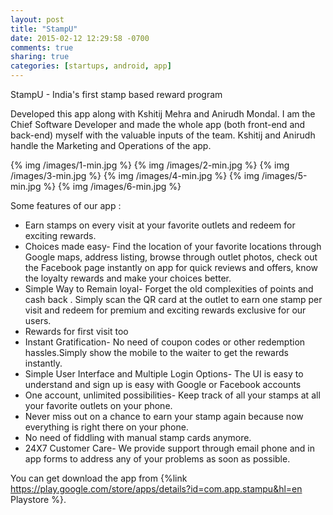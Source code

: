 ```yaml
---
layout: post
title: "StampU"
date: 2015-02-12 12:29:58 -0700
comments: true
sharing: true
categories: [startups, android, app]
---
```


StampU - India's first stamp based reward program

Developed this app along with Kshitij Mehra and Anirudh Mondal. I am the Chief Software Developer and made the whole app (both front-end and back-end) myself with the valuable inputs of the team. Kshitij and Anirudh handle the Marketing and Operations of the app.

{% img  /images/1-min.jpg   %}
{% img  /images/2-min.jpg   %}
{% img  /images/3-min.jpg   %}
{% img  /images/4-min.jpg   %}
{% img  /images/5-min.jpg   %}
{% img  /images/6-min.jpg   %}

Some features of our app :

- Earn stamps on every visit at your favorite outlets and redeem for exciting rewards.
- Choices made easy- Find the location of your favorite locations through Google maps, address listing, browse through outlet photos, check out the Facebook page instantly on app for quick reviews and offers, know the loyalty rewards and make your choices better.
- Simple Way to Remain loyal- Forget the old complexities of points and cash back . Simply scan the QR card at the outlet to earn one stamp per visit and redeem for premium and exciting rewards exclusive for our users.
- Rewards for first visit too
- Instant Gratification- No need of coupon codes or other redemption hassles.Simply show the mobile to the waiter to get the rewards instantly.
- Simple User Interface and Multiple Login Options- The UI is easy to understand and sign up is easy with Google or Facebook accounts
- One account, unlimited possibilities- Keep track of all your stamps at all your favorite outlets on your phone.
- Never miss out on a chance to earn your stamp again because now everything is right there on your phone.
- No need of fiddling with manual stamp cards anymore.
- 24X7 Customer Care- We provide support through email phone and in app forms to address any of your problems as soon as possible.


You can get download the app from  {%link https://play.google.com/store/apps/details?id=com.app.stampu&hl=en Playstore %}.

